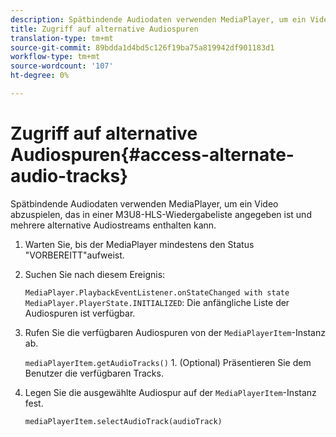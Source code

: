 ```yaml
---
description: Spätbindende Audiodaten verwenden MediaPlayer, um ein Video abzuspielen, das in einer M3U8-HLS-Wiedergabeliste angegeben ist und mehrere alternative Audiostreams enthalten kann.
title: Zugriff auf alternative Audiospuren
translation-type: tm+mt
source-git-commit: 89bdda1d4bd5c126f19ba75a819942df901183d1
workflow-type: tm+mt
source-wordcount: '107'
ht-degree: 0%

---
```



# Zugriff auf alternative Audiospuren{#access-alternate-audio-tracks}

Spätbindende Audiodaten verwenden MediaPlayer, um ein Video abzuspielen, das in einer M3U8-HLS-Wiedergabeliste angegeben ist und mehrere alternative Audiostreams enthalten kann.

1. Warten Sie, bis der MediaPlayer mindestens den Status &quot;VORBEREITT&quot;aufweist.
1. Suchen Sie nach diesem Ereignis:

   `MediaPlayer.PlaybackEventListener.onStateChanged with state MediaPlayer.PlayerState.INITIALIZED`: Die anfängliche Liste der Audiospuren ist verfügbar.

1. Rufen Sie die verfügbaren Audiospuren von der `MediaPlayerItem`-Instanz ab.

   `mediaPlayerItem.getAudioTracks()` 1. (Optional) Präsentieren Sie dem Benutzer die verfügbaren Tracks.
1. Legen Sie die ausgewählte Audiospur auf der `MediaPlayerItem`-Instanz fest.

   `mediaPlayerItem.selectAudioTrack(audioTrack)`
